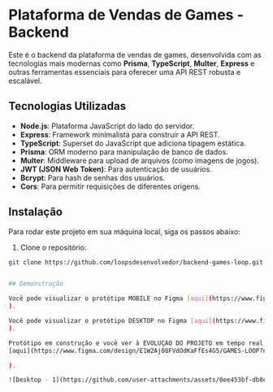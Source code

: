 # Plataforma de Vendas de Games - Backend

Este é o backend da plataforma de vendas de games, desenvolvida com as tecnologias mais modernas como **Prisma**, **TypeScript**, **Multer**, **Express** e outras ferramentas essenciais para oferecer uma API REST robusta e escalável.

## Tecnologias Utilizadas

- **Node.js**: Plataforma JavaScript do lado do servidor.
- **Express**: Framework minimalista para construir a API REST.
- **TypeScript**: Superset do JavaScript que adiciona tipagem estática.
- **Prisma**: ORM moderno para manipulação de banco de dados.
- **Multer**: Middleware para upload de arquivos (como imagens de jogos).
- **JWT (JSON Web Token)**: Para autenticação de usuários.
- **Bcrypt**: Para hash de senhas dos usuários.
- **Cors**: Para permitir requisições de diferentes origens.

## Instalação

Para rodar este projeto em sua máquina local, siga os passos abaixo:

1. Clone o repositório:

```bash
git clone https://github.com/loopsdesenvolvedor/backend-games-loop.git


## Demonstração

Você pode visualizar o protótipo MOBILE no Figma [aqui](https://www.figma.com/proto/E1W2Aj08FVdOdKaFfEs4G5/GAMES-LOOP?node-id=1-2&node-type=canvas&t=7hwJBM5HaPup56Kn-0&scaling=scale-down&content-scaling=fixed&page-id=0%3A1).
).

Você pode visualizar o protótipo DESKTOP no Figma [aqui](https://www.figma.com/proto/E1W2Aj08FVdOdKaFfEs4G5/GAMES-LOOP?node-id=114-408&node-type=canvas&t=7hwJBM5HaPup56Kn-0&scaling=min-zoom&content-scaling=fixed&page-id=114%3A407).
).

Protótipo em construção e você ver à EVOLUÇAO DO PROJETO em tempo real diretamente no Figma
[aqui](https://www.figma.com/design/E1W2Aj08FVdOdKaFfEs4G5/GAMES-LOOP?node-id=114-407&node-type=canvas&t=7hwJBM5HaPup56Kn-0).

).

![Desktop - 1](https://github.com/user-attachments/assets/0ee453bf-db8e-4a78-8942-aa7769c29c1d)

